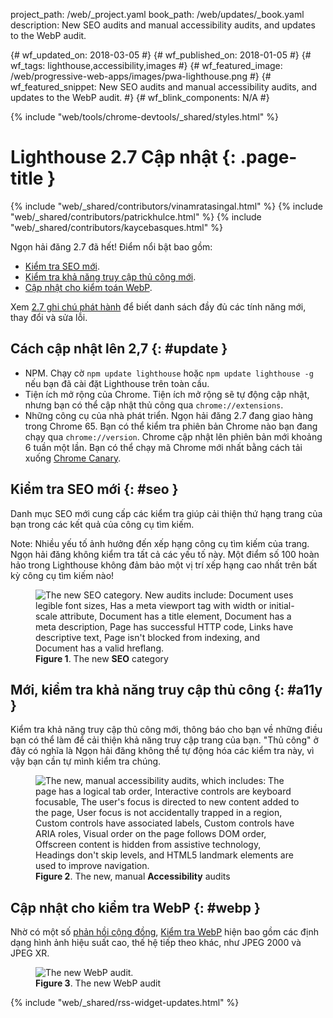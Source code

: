 project_path: /web/_project.yaml
book_path: /web/updates/_book.yaml
description: New SEO audits and manual accessibility audits, and updates to the WebP audit.
<span lang="vi-x-mtfrom-en">

{# wf_updated_on: 2018-03-05 #}
{# wf_published_on: 2018-01-05 #}
{# wf_tags: lighthouse,accessibility,images #}
{# wf_featured_image: /web/progressive-web-apps/images/pwa-lighthouse.png #}
{# wf_featured_snippet: New SEO audits and manual accessibility audits, and updates to the WebP audit. #}
{# wf_blink_components: N/A #}

{% include "web/tools/chrome-devtools/_shared/styles.html" %}

# Lighthouse 2.7 Cập nhật {: .page-title }

{% include "web/_shared/contributors/vinamratasingal.html" %}
{% include "web/_shared/contributors/patrickhulce.html" %}
{% include "web/_shared/contributors/kaycebasques.html" %}

[CDT]: /web/tools/lighthouse/#devtools
[Node]: https://github.com/GoogleChrome/lighthouse#using-programmatically
[CLI]: /web/tools/lighthouse/#cli
[CE]: /web/tools/lighthouse/#extension

Ngọn hải đăng 2.7 đã hết! Điểm nổi bật bao gồm:

* [Kiểm tra SEO mới](#seo).
* [Kiểm tra khả năng truy cập thủ công mới](#a11y).
* [Cập nhật cho kiểm toán WebP](#webp).

Xem [2.7 ghi chú phát hành][RN] để biết danh sách đầy đủ các tính năng mới, thay đổi và sửa lỗi.

[RN]: https://github.com/GoogleChrome/lighthouse/releases/tag/v2.7.0

## Cách cập nhật lên 2,7 {: #update }

* NPM. Chạy cờ `npm update lighthouse` hoặc `npm update lighthouse -g` nếu bạn đã cài đặt Lighthouse trên toàn cầu.
* Tiện ích mở rộng của Chrome. Tiện ích mở rộng sẽ tự động cập nhật, nhưng bạn có thể cập nhật thủ công qua `chrome://extensions`.
* Những công cụ của nhà phát triển. Ngọn hải đăng 2.7 đang giao hàng trong Chrome 65. Bạn có thể kiểm tra phiên bản Chrome nào bạn đang chạy qua `chrome://version`. Chrome cập nhật lên phiên bản mới khoảng 6 tuần một lần. Bạn có thể chạy mã Chrome mới nhất bằng cách tải xuống [Chrome Canary][Canary].

[Canary]: https://www.google.com/chrome/browser/canary.html

## Kiểm tra SEO mới {: #seo }

Danh mục SEO mới cung cấp các kiểm tra giúp cải thiện thứ hạng trang của bạn trong các kết quả của công cụ tìm kiếm.

Note: Nhiều yếu tố ảnh hưởng đến xếp hạng công cụ tìm kiếm của trang. Ngọn hải đăng không kiểm tra tất cả các yếu tố này. Một điểm số 100 hoàn hảo trong Lighthouse không đảm bảo một vị trí xếp hạng cao nhất trên bất kỳ công cụ tìm kiếm nào!

<figure>   <img src="/web/updates/images/2018/01/seo.png"
       alt="The new SEO category. New audits include: Document uses legible font sizes,
            Has a meta viewport tag with width or initial-scale attribute,
            Document has a title element, Document has a meta description, Page has
            successful HTTP code, Links have descriptive text, Page isn't blocked from indexing,
            and Document has a valid hreflang."/>
  <figcaption>
    <b>Figure 1</b>. The new <b>SEO</b> category
  </figcaption>
</figure>

## Mới, kiểm tra khả năng truy cập thủ công {: #a11y }

Kiểm tra khả năng truy cập thủ công mới, thông báo cho bạn về những điều bạn có thể làm để cải thiện khả năng truy cập trang của bạn. "Thủ công" ở đây có nghĩa là Ngọn hải đăng không thể tự động hóa các kiểm tra này, vì vậy bạn cần tự mình kiểm tra chúng.

<figure>   <img src="/web/updates/images/2018/01/a11y.png"
       alt="The new, manual accessibility audits, which includes: The page has a logical tab order,
            Interactive controls are keyboard focusable, The user's focus is directed to new
            content added to the page, User focus is not accidentally trapped in a region,
            Custom controls have associated labels, Custom controls have ARIA roles, Visual order
            on the page follows DOM order, Offscreen content is hidden from assistive technology,
            Headings don't skip levels, and HTML5 landmark elements are used to improve
            navigation."/>
  <figcaption>
    <b>Figure 2</b>. The new, manual <b>Accessibility</b> audits
  </figcaption>
</figure>

## Cập nhật cho kiểm tra WebP {: #webp }

Nhờ có một số [phản hồi cộng đồng][feedback], [Kiểm tra WebP][webp] hiện bao gồm các định dạng hình ảnh hiệu suất cao, thế hệ tiếp theo khác, như JPEG 2000 và JPEG XR.

[feedback]: https://www.reddit.com/r/webdev/comments/75w7t0/so_exactly_what_do_i_do_google_put_my_css_in_js/doatllq/
[webp]: /web/tools/lighthouse/audits/webp

<figure>   <img src="/web/updates/images/2018/01/webp.png"
       alt="The new WebP audit."/>
  <figcaption>
    <b>Figure 3</b>. The new WebP audit
  </figcaption>
</figure>

{% include "web/_shared/rss-widget-updates.html" %}

</span>